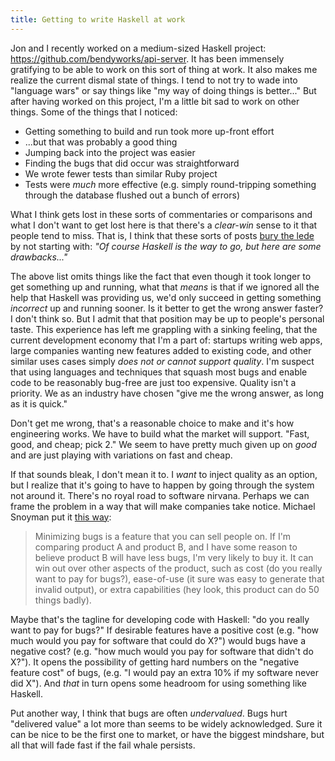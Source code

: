 ```yaml
---
title: Getting to write Haskell at work
---
```


Jon and I recently worked on a medium-sized Haskell project:
<https://github.com/bendyworks/api-server>. It has been immensely
gratifying to be able to work on this sort of thing at work. It also makes
me realize the current dismal state of things. I tend to not try to wade
into "language wars" or say things like "my way of doing things is
better..." But after having worked on this project, I'm a little bit sad to
work on other things. Some of the things that I noticed:

* Getting something to build and run took more up-front effort
* ...but that was probably a good thing
* Jumping back into the project was easier
* Finding the bugs that did occur was straightforward
* We wrote fewer tests than similar Ruby project
* Tests were *much* more effective (e.g. simply round-tripping something
  through the database flushed out a bunch of errors)

What I think gets lost in these sorts of commentaries or comparisons and
what I don't want to get lost here is that there's a *clear-win* sense to
it that people tend to miss. That is, I think that these sorts of posts
[bury the lede](http://en.wiktionary.org/wiki/bury_the_lede) by not
starting with: *"Of course Haskell is the way to go, but here are some
drawbacks..."*

The above list omits things like the fact that even though it took longer
to get something up and running, what that *means* is that if we ignored
all the help that Haskell was providing us, we'd only succeed in getting
something *incorrect* up and running sooner. Is it better to get the wrong
answer faster? I don't think so. But I admit that that position may be up
to people's personal taste. This experience has left me grappling with a
sinking feeling, that the current development economy that I'm a part of:
startups writing web apps, large companies wanting new features added to
existing code, and other similar uses cases simply *does not or cannot
support quality*. I'm suspect that using languages and techniques that
squash most bugs and enable code to be reasonably bug-free are just too
expensive. Quality isn't a priority. We as an industry have chosen "give me
the wrong answer, as long as it is quick."

Don't get me wrong, that's a reasonable choice to make and it's how
engineering works. We have to build what the market will support. "Fast,
good, and cheap; pick 2." We seem to have pretty much given up on *good*
and are just playing with variations on fast and cheap.

If that sounds bleak, I don't mean it to. I *want* to inject quality as an
option, but I realize that it's going to have to happen by going through
the system not around it. There's no royal road to software nirvana.
Perhaps we can frame the problem in a way that will make companies take
notice. Michael Snoyman put it [this
way](http://www.yesodweb.com/blog/2012/08/webinar-oreilly):

> Minimizing bugs is a feature that you can sell people on. If I'm
> comparing product A and product B, and I have some reason to believe
> product B will have less bugs, I'm very likely to buy it. It can win out
> over other aspects of the product, such as cost (do you really want to
> pay for bugs?), ease-of-use (it sure was easy to generate that invalid
> output), or extra capabilities (hey look, this product can do 50 things
> badly).

Maybe that's the tagline for developing code with Haskell: "do you really
want to pay for bugs?" If desirable features have a positive cost (e.g.
"how much would you pay for software that could do X?") would bugs have a
negative cost? (e.g. "how much would you pay for software that didn't do
X?"). It opens the possibility of getting hard numbers on the "negative
feature cost" of bugs, (e.g. "I would pay an extra 10% if my software never
did X"). And *that* in turn opens some headroom for using something like
Haskell.

Put another way, I think that bugs are often *undervalued*. Bugs hurt
"delivered value" a lot more than seems to be widely acknowledged. Sure it
can be nice to be the first one to market, or have the biggest mindshare,
but all that will fade fast if the fail whale persists.
